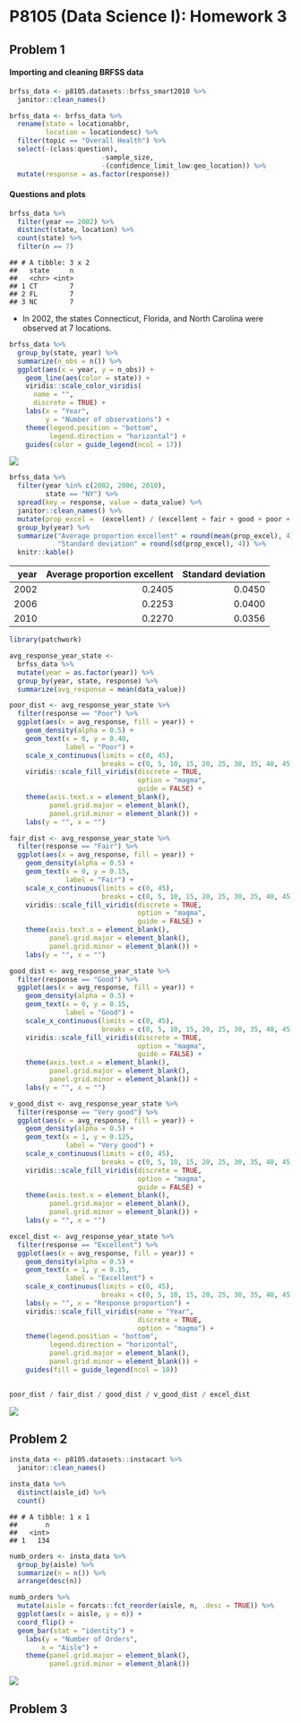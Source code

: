P8105 (Data Science I): Homework 3
================

Problem 1
---------

#### Importing and cleaning BRFSS data

``` r
brfss_data <- p8105.datasets::brfss_smart2010 %>% 
  janitor::clean_names()

brfss_data <- brfss_data %>% 
  rename(state = locationabbr, 
         location = locationdesc) %>% 
  filter(topic == "Overall Health") %>% 
  select(-(class:question), 
                       -sample_size, 
                       -(confidence_limit_low:geo_location)) %>% 
  mutate(response = as.factor(response))
```

#### Questions and plots

``` r
brfss_data %>% 
  filter(year == 2002) %>% 
  distinct(state, location) %>% 
  count(state) %>% 
  filter(n == 7)
```

    ## # A tibble: 3 x 2
    ##   state     n
    ##   <chr> <int>
    ## 1 CT        7
    ## 2 FL        7
    ## 3 NC        7

-   In 2002, the states Connecticut, Florida, and North Carolina were observed at 7 locations.

``` r
brfss_data %>% 
  group_by(state, year) %>% 
  summarize(n_obs = n()) %>% 
  ggplot(aes(x = year, y = n_obs)) + 
    geom_line(aes(color = state)) + 
    viridis::scale_color_viridis(
      name = "", 
      discrete = TRUE) +
    labs(x = "Year", 
         y = "Number of observations") + 
    theme(legend.position = "bottom", 
          legend.direction = "horizontal") + 
    guides(color = guide_legend(ncol = 17))
```

![](p8105_hw3_ntw2117_files/figure-markdown_github/creating%20spaghetti%20plot-1.png)

``` r
brfss_data %>% 
  filter(year %in% c(2002, 2006, 2010), 
         state == "NY") %>% 
  spread(key = response, value = data_value) %>% 
  janitor::clean_names() %>% 
  mutate(prop_excel =  (excellent) / (excellent + fair + good + poor + very_good)) %>% 
  group_by(year) %>% 
  summarize("Average proportion excellent" = round(mean(prop_excel), 4), 
            "Standard deviation" = round(sd(prop_excel), 4)) %>% 
  knitr::kable()
```

|  year|  Average proportion excellent|  Standard deviation|
|-----:|-----------------------------:|-------------------:|
|  2002|                        0.2405|              0.0450|
|  2006|                        0.2253|              0.0400|
|  2010|                        0.2270|              0.0356|

``` r
library(patchwork)

avg_response_year_state <- 
  brfss_data %>%
  mutate(year = as.factor(year)) %>% 
  group_by(year, state, response) %>%
  summarize(avg_response = mean(data_value))

poor_dist <- avg_response_year_state %>%
  filter(response == "Poor") %>%
  ggplot(aes(x = avg_response, fill = year)) +
    geom_density(alpha = 0.5) + 
    geom_text(x = 0, y = 0.40, 
              label = "Poor") + 
    scale_x_continuous(limits = c(0, 45), 
                       breaks = c(0, 5, 10, 15, 20, 25, 30, 35, 40, 45)) + 
    viridis::scale_fill_viridis(discrete = TRUE, 
                                option = "magma",
                                guide = FALSE) + 
    theme(axis.text.x = element_blank(), 
          panel.grid.major = element_blank(), 
          panel.grid.minor = element_blank()) + 
    labs(y = "", x = "")

fair_dist <- avg_response_year_state %>%
  filter(response == "Fair") %>%
  ggplot(aes(x = avg_response, fill = year)) +
    geom_density(alpha = 0.5) +
    geom_text(x = 0, y = 0.15, 
              label = "Fair") + 
    scale_x_continuous(limits = c(0, 45), 
                       breaks = c(0, 5, 10, 15, 20, 25, 30, 35, 40, 45)) + 
    viridis::scale_fill_viridis(discrete = TRUE, 
                                option = "magma",
                                guide = FALSE) + 
    theme(axis.text.x = element_blank(), 
          panel.grid.major = element_blank(), 
          panel.grid.minor = element_blank()) + 
    labs(y = "", x = "")

good_dist <- avg_response_year_state %>%
  filter(response == "Good") %>%
  ggplot(aes(x = avg_response, fill = year)) +
    geom_density(alpha = 0.5) +
    geom_text(x = 0, y = 0.15, 
              label = "Good") + 
    scale_x_continuous(limits = c(0, 45), 
                       breaks = c(0, 5, 10, 15, 20, 25, 30, 35, 40, 45)) + 
    viridis::scale_fill_viridis(discrete = TRUE, 
                                option = "magma", 
                                guide = FALSE) + 
    theme(axis.text.x = element_blank(), 
          panel.grid.major = element_blank(), 
          panel.grid.minor = element_blank()) +
    labs(y = "", x = "") 

v_good_dist <- avg_response_year_state %>%
  filter(response == "Very good") %>%
  ggplot(aes(x = avg_response, fill = year)) +
    geom_density(alpha = 0.5) +
    geom_text(x = 1, y = 0.125, 
              label = "Very good") + 
    scale_x_continuous(limits = c(0, 45), 
                       breaks = c(0, 5, 10, 15, 20, 25, 30, 35, 40, 45)) + 
    viridis::scale_fill_viridis(discrete = TRUE, 
                                option = "magma",
                                guide = FALSE) + 
    theme(axis.text.x = element_blank(), 
          panel.grid.major = element_blank(), 
          panel.grid.minor = element_blank()) + 
    labs(y = "", x = "")

excel_dist <- avg_response_year_state %>%
  filter(response == "Excellent") %>%
  ggplot(aes(x = avg_response, fill = year)) +
    geom_density(alpha = 0.5) +
    geom_text(x = 1, y = 0.15, 
              label = "Excellent") + 
    scale_x_continuous(limits = c(0, 45), 
                       breaks = c(0, 5, 10, 15, 20, 25, 30, 35, 40, 45)) + 
    labs(y = "", x = "Response proportion") +
    viridis::scale_fill_viridis(name = "Year",
                                discrete = TRUE, 
                                option = "magma") + 
    theme(legend.position = "bottom",
          legend.direction = "horizontal", 
          panel.grid.major = element_blank(), 
          panel.grid.minor = element_blank()) + 
    guides(fill = guide_legend(ncol = 10)) 
    

poor_dist / fair_dist / good_dist / v_good_dist / excel_dist
```

![](p8105_hw3_ntw2117_files/figure-markdown_github/average%20proportion,%20response%20category%20across%20location%20by%20state-1.png)

Problem 2
---------

``` r
insta_data <- p8105.datasets::instacart %>% 
  janitor::clean_names()
```

``` r
insta_data %>% 
  distinct(aisle_id) %>% 
  count()
```

    ## # A tibble: 1 x 1
    ##       n
    ##   <int>
    ## 1   134

``` r
numb_orders <- insta_data %>%
  group_by(aisle) %>%
  summarize(n = n()) %>%
  arrange(desc(n))
```

``` r
numb_orders %>% 
  mutate(aisle = forcats::fct_reorder(aisle, n, .desc = TRUE)) %>% 
  ggplot(aes(x = aisle, y = n)) + 
  coord_flip() + 
  geom_bar(stat = "identity") +
    labs(y = "Number of Orders", 
        x = "Aisle") + 
    theme(panel.grid.major = element_blank(), 
          panel.grid.minor = element_blank()) 
```

<img src="p8105_hw3_ntw2117_files/figure-markdown_github/items ordered in each aisle-1.png" style="display: block; margin: auto;" />

Problem 3
---------
